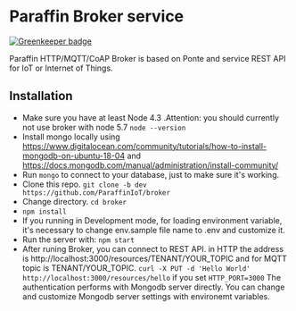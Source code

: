 # Paraffin Broker service

[![Greenkeeper badge](https://badges.greenkeeper.io/ParaffinIoT/broker.svg)](https://greenkeeper.io/)

Paraffin HTTP/MQTT/CoAP Broker is based on Ponte and service REST API for IoT or Internet of Things.

## Installation
* Make sure you have at least Node 4.3 .Attention: you should currently not use broker with node 5.7 `node --version`
* Install mongo locally using https://www.digitalocean.com/community/tutorials/how-to-install-mongodb-on-ubuntu-18-04 and https://docs.mongodb.com/manual/administration/install-community/
* Run `mongo` to connect to your database, just to make sure it's working.
* Clone this repo. `git clone -b dev https://github.com/ParaffinIoT/broker`
* Change directory. `cd broker`
* `npm install`
* If you running in Development mode, for loading environment variable, it's necessary to change env.sample file name to .env and customize it.
* Run the server with: `npm start`
* After runing Broker, you can connect to REST API. in HTTP the address is http://localhost:3000/resources/TENANT/YOUR_TOPIC and for MQTT topic is TENANT/YOUR_TOPIC. `curl -X PUT -d 'Hello World' http://localhost:3000/resources/hello` if you set `HTTP_PORT=3000`
The authentication performs with Mongodb server directly. You can change and customize Mongodb server settings with environemt variables.